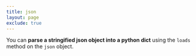 ```yaml
---
title: json
layout: page
exclude: true
---
```


You can **parse a stringified json object into a python dict** using the `loads` method on the `json` object.
```python

```
<!--stackedit_data:
eyJoaXN0b3J5IjpbLTc0MTMyOTI3Ml19
-->